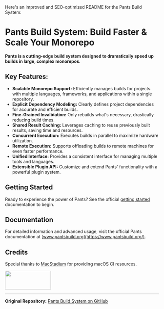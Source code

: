 Here's an improved and SEO-optimized README for the Pants Build System:

# Pants Build System: Build Faster & Scale Your Monorepo

**Pants is a cutting-edge build system designed to dramatically speed up builds in large, complex monorepos.**

## Key Features:

*   **Scalable Monorepo Support:** Efficiently manages builds for projects with multiple languages, frameworks, and applications within a single repository.
*   **Explicit Dependency Modeling:** Clearly defines project dependencies for accurate and efficient builds.
*   **Fine-Grained Invalidation:**  Only rebuilds what's necessary, drastically reducing build times.
*   **Shared Result Caching:**  Leverages caching to reuse previously built results, saving time and resources.
*   **Concurrent Execution:**  Executes builds in parallel to maximize hardware utilization.
*   **Remote Execution:** Supports offloading builds to remote machines for even faster performance.
*   **Unified Interface:** Provides a consistent interface for managing multiple tools and languages.
*   **Extensible Plugin API:**  Customize and extend Pants' functionality with a powerful plugin system.

## Getting Started

Ready to experience the power of Pants?  See the official [getting started](https://www.pantsbuild.org/stable/docs/getting-started) documentation to begin.

## Documentation

For detailed information and advanced usage, visit the official Pants documentation at [www.pantsbuild.org](https://www.pantsbuild.org/).

## Credits

Special thanks to [MacStadium](https://www.macstadium.com/) for providing macOS CI resources.

<img width="150" height="61" src="https://uploads-ssl.webflow.com/5ac3c046c82724970fc60918/5c019d917bba312af7553b49_MacStadium-developerlogo.png">

---

**Original Repository:**  [Pants Build System on GitHub](https://github.com/pantsbuild/pants)
